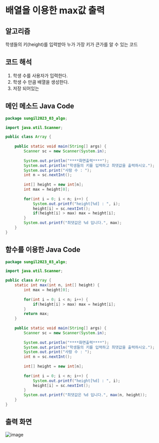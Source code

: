 # 배열을 이용한 max값 출력

## 알고리즘
학생들의 키(height)를 입력받아 누가 가장 키가 큰가를 알 수 있는 코드

## 코드 해석
1. 학생 수를 사용자가 입력한다.
2. 학생 수 만큼 배열을 생성한다.
3. 저장 되어있는 

## 메인 메소드 Java Code
```java
package sungil2023_03_algo;

import java.util.Scanner;

public class Array {
	
	public static void main(String[] args) {
		Scanner sc = new Scanner(System.in);
		
		System.out.println("****화면출력****");
		System.out.println("학생들의 키를 입력하고 최댓값을 출력하시오.");
		System.out.print("사람 수 : ");
		int n = sc.nextInt();
		
		int[] height = new int[n];
		int max = height[0];
		
		for(int i = 0; i < n; i++) {
			System.out.printf("height[%d] : ", i);
			height[i] = sc.nextInt();
			if(height[i] > max) max = height[i];
		}
		System.out.printf("최댓값은 %d 입니다.", max);
	}
}
```

## 함수를 이용한 Java Code
```java
package sungil2023_03_algo;

import java.util.Scanner;

public class Array {
	static int max(int n, int[] height) {
		int max = height[0];
		
		for(int i = 0; i < n; i++) {
			if(height[i] > max) max = height[i];
		}
		return max;
	}
	
	public static void main(String[] args) {
		Scanner sc = new Scanner(System.in);
		
		System.out.println("****화면출력****");
		System.out.println("학생들의 키를 입력하고 최댓값을 출력하시오.");
		System.out.print("사람 수 : ");
		int n = sc.nextInt();
		
		int[] height = new int[n];
		
		for(int i = 0; i < n; i++) {
			System.out.printf("height[%d] : ", i);
			height[i] = sc.nextInt();
		}
		System.out.printf("최댓값은 %d 입니다.", max(n, height));
	}
}
````

## 출력 화면
![image](https://user-images.githubusercontent.com/107795830/224591815-0bf3a5cf-72cf-452b-abaa-a87dd53351ec.png)
